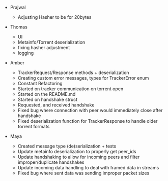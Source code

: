 - Prajwal
  - Adjusting Hasher to be for 20bytes

- Thomas
  - UI
  - Metainfo/Torrent deserialization
  - fixing hasher adjustment
  - logging

- Amber 
  - TrackerRequest/Response methods + deserialization
  - Creating custom error messages, types for TrackerError enum
  - Constant Refactoring
  - Started on tracker communication on torrent open
  - Started on the README.md
  - Started on handshake struct
  - Requested, and received handshake
  - Fixed bug where connection with peer would immediately close after handshake
  - Fixed deserialization function for TrackerResponse to handle older torrent formats

- Maya
  - Created message type (de)serialization + tests
  - Update metainfo deserialization to properly get peer_ids
  - Update handshaking to allow for incoming peers and filter improper/duplicate handshakes
  - Update incoming data handling to deal with framed data in streams
  - Fixed bug where sent data was sending improper packet sizes
  